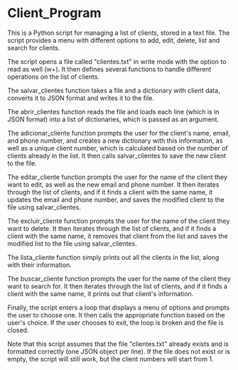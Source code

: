 # Client_Program
This is a Python script for managing a list of clients, stored in a text file. The script provides a menu with different options to add, edit, delete, list and search for clients.

The script opens a file called "clientes.txt" in write mode with the option to read as well (w+). It then defines several functions to handle different operations on the list of clients.

The salvar_clientes function takes a file and a dictionary with client data, converts it to JSON format and writes it to the file.

The abrir_clientes function reads the file and loads each line (which is in JSON format) into a list of dictionaries, which is passed as an argument.

The adicionar_cliente function prompts the user for the client's name, email, and phone number, and creates a new dictionary with this information, as well as a unique client number, which is calculated based on the number of clients already in the list. It then calls salvar_clientes to save the new client to the file.

The editar_cliente function prompts the user for the name of the client they want to edit, as well as the new email and phone number. It then iterates through the list of clients, and if it finds a client with the same name, it updates the email and phone number, and saves the modified client to the file using salvar_clientes.

The excluir_cliente function prompts the user for the name of the client they want to delete. It then iterates through the list of clients, and if it finds a client with the same name, it removes that client from the list and saves the modified list to the file using salvar_clientes.

The lista_cliente function simply prints out all the clients in the list, along with their information.

The buscar_cliente function prompts the user for the name of the client they want to search for. It then iterates through the list of clients, and if it finds a client with the same name, it prints out that client's information.

Finally, the script enters a loop that displays a menu of options and prompts the user to choose one. It then calls the appropriate function based on the user's choice. If the user chooses to exit, the loop is broken and the file is closed.

Note that this script assumes that the file "clientes.txt" already exists and is formatted correctly (one JSON object per line). If the file does not exist or is empty, the script will still work, but the client numbers will start from 1.
